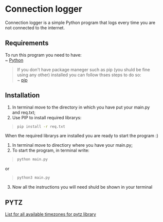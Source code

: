 # Connection logger
Connection logger is a simple Python program that logs every time you are not 
connected to the internet.

## Requirements
To run this program you need to have:<br />
~ [Python](https://www.python.org/downloads/)<br />
> If you don't have package maneger such as pip (you shuld be fine using any other) installed you can follow thses steps to do so:<br />
  ~ [pip](https://www.geeksforgeeks.org/how-to-install-pip-on-windows/#:~:text=Download%20and%20Install%20pip%3A&text=Download%20the%20get%2Dpip.py,where%20the%20above%20file%20exists.&text=and%20wait%20through%20the%20installation,now%20installed%20on%20your%20system)

## Installation
1. In terminal move to the directory in which you have put your main.py and req.txt;
2. Use PIP to install required librarys:
> ```bash 
>pip install -r req.txt
>```

When the required librarys are installed you are ready to start the program :)
1. In terminal move to directiory where you have your main.py;
2. To start the program, in terminal write:
>```bash
>python main.py
>```
or
>```bash
>python3 main.py
>```
3. Now all the instructions you will need shuld be shown in your terminal

## PYTZ
[List for all available timezones for pytz library](https://github.com/us3-r/connection_logger/blob/main/pytz_timezone_list.py)
